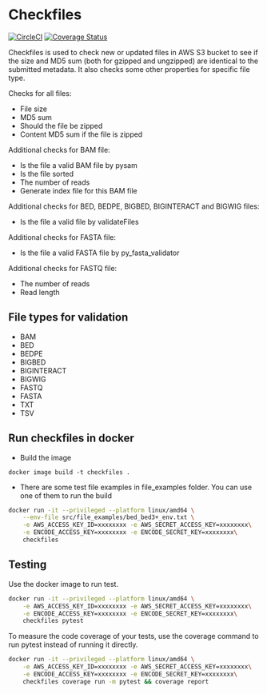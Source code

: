 # Checkfiles

[![CircleCI](https://circleci.com/gh/IGVF-DACC/checkfiles/tree/main.svg?style=svg)](https://circleci.com/gh/IGVF-DACC/checkfiles/tree/main)
[![Coverage Status](https://coveralls.io/repos/github/IGVF-DACC/checkfiles/badge.svg?branch=main&kill_cache=1)](https://coveralls.io/github/IGVF-DACC/checkfiles?branch=main)

Checkfiles is used to check new or updated files in AWS S3 bucket to see if the size and MD5 sum (both for gzipped and ungzipped) are identical to the submitted metadata. It also checks some other properties for specific file type.

Checks for all files:

- File size
- MD5 sum
- Should the file be zipped
- Content MD5 sum if the file is zipped

Additional checks for BAM file:

- Is the file a valid BAM file by pysam
- Is the file sorted
- The number of reads
- Generate index file for this BAM file

Additional checks for BED, BEDPE, BIGBED, BIGINTERACT and BIGWIG files:

- Is the file a valid file by validateFiles

Additional checks for FASTA file:

- Is the file a valid FASTA file by py_fasta_validator

Additional checks for FASTQ file:

- The number of reads
- Read length

## File types for validation

- BAM
- BED
- BEDPE
- BIGBED
- BIGINTERACT
- BIGWIG
- FASTQ
- FASTA
- TXT
- TSV

## Run checkfiles in docker

- Build the image

`docker image build -t checkfiles .`

- There are some test file examples in file_examples folder. You can use one of them to run the build

```bash
docker run -it --privileged --platform linux/amd64 \
    --env-file src/file_examples/bed_bed3+_env.txt \
    -e AWS_ACCESS_KEY_ID=xxxxxxxx -e AWS_SECRET_ACCESS_KEY=xxxxxxxx\
    -e ENCODE_ACCESS_KEY=xxxxxxxx -e ENCODE_SECRET_KEY=xxxxxxxx\
    checkfiles
```

## Testing

Use the docker image to run test.

```bash
docker run -it --privileged --platform linux/amd64 \
    -e AWS_ACCESS_KEY_ID=xxxxxxxx -e AWS_SECRET_ACCESS_KEY=xxxxxxxx\
    -e ENCODE_ACCESS_KEY=xxxxxxxx -e ENCODE_SECRET_KEY=xxxxxxxx\
    checkfiles pytest
```

To measure the code coverage of your tests, use the coverage command to run pytest instead of running it directly.

```bash
docker run -it --privileged --platform linux/amd64 \
    -e AWS_ACCESS_KEY_ID=xxxxxxxx -e AWS_SECRET_ACCESS_KEY=xxxxxxxx\
    -e ENCODE_ACCESS_KEY=xxxxxxxx -e ENCODE_SECRET_KEY=xxxxxxxx\
    checkfiles coverage run -m pytest && coverage report
```
